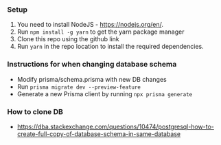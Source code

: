 ### Setup
1. You need to install NodeJS - https://nodejs.org/en/.
2. Run `npm install -g yarn` to get the yarn package manager
3. Clone this repo using the github link
4. Run `yarn` in the repo location to install the required dependencies.

### Instructions for when changing database schema

- Modify prisma/schema.prisma with new DB changes
- Run ```prisma migrate dev --preview-feature```
- Generate a new Prisma client by running ```npx prisma generate```

### How to clone DB
 - https://dba.stackexchange.com/questions/10474/postgresql-how-to-create-full-copy-of-database-schema-in-same-database
